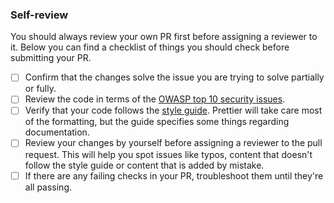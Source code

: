 ### Self-review

You should always review your own PR first before assigning a reviewer to it. Below you can find a checklist of things
you should check before submitting your PR.

- [ ] Confirm that the changes solve the issue you are trying to solve partially or fully.
- [ ] Review the code in terms of the [OWASP top 10 security issues](https://owasp.org/Top10/).
- [ ] Verify that your code follows the [style guide](style-guides.md). Prettier will take care most of the formatting, but the guide specifies some things regarding documentation.
- [ ] Review your changes by yourself before assigning a reviewer to the pull request. This will help you spot issues like typos, content that doesn't follow the style guide or content that is added by mistake.
- [ ] If there are any failing checks in your PR, troubleshoot them until they're all passing.